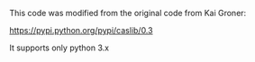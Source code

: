 This code was modified from the original code from Kai Groner:

https://pypi.python.org/pypi/caslib/0.3

It supports only python 3.x
